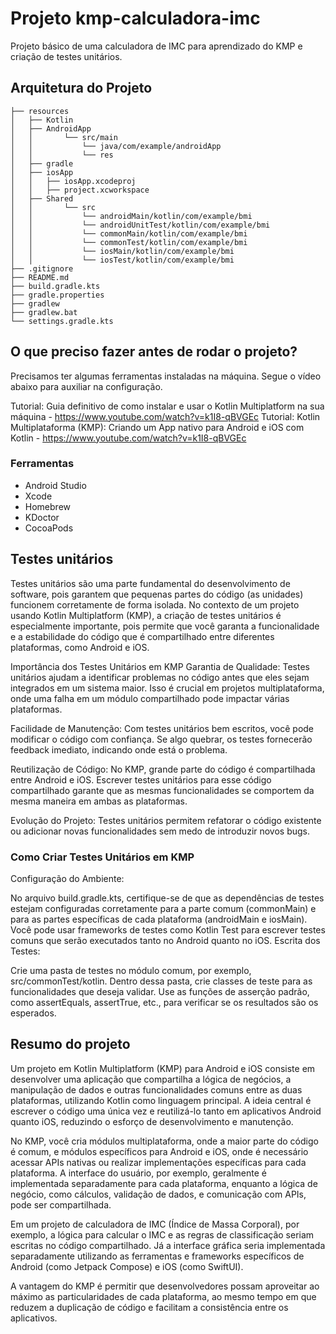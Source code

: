 # Projeto kmp-calculadora-imc

Projeto básico de uma calculadora de IMC para aprendizado do KMP e criação de testes unitários.

## Arquitetura do Projeto
```
├── resources
│   ├── Kotlin
│   ├── AndroidApp
│   │       └── src/main
│   │           └── java/com/example/androidApp
│   │           └── res
│   ├── gradle
│   ├── iosApp
│   │   ├── iosApp.xcodeproj
│   │   ├── project.xcworkspace
│   ├── Shared
│   │       └── src
│   │           └── androidMain/kotlin/com/example/bmi
│   │           └── androidUnitTest/kotlin/com/example/bmi
│   │           └── commonMain/kotlin/com/example/bmi
│   │           └── commonTest/kotlin/com/example/bmi
│   │           └── iosMain/kotlin/com/example/bmi
│   │           └── iosTest/kotlin/com/example/bmi
├── .gitignore
├── README.md
├── build.gradle.kts
├── gradle.properties
├── gradlew
├── gradlew.bat
└── settings.gradle.kts
```

## O que preciso fazer antes de rodar o projeto?

Precisamos ter algumas ferramentas instaladas na máquina. Segue o vídeo abaixo para auxiliar na configuração.

Tutorial: Guia definitivo de como instalar e usar o Kotlin Multiplatform na sua máquina - https://www.youtube.com/watch?v=k1I8-qBVGEc 
Tutorial: Kotlin Multiplataforma (KMP): Criando um App nativo para Android e iOS com Kotlin - https://www.youtube.com/watch?v=k1I8-qBVGEc

### Ferramentas

- Android Studio
- Xcode
- Homebrew
- KDoctor
- CocoaPods

## Testes unitários

Testes unitários são uma parte fundamental do desenvolvimento de software, pois garantem que pequenas partes do código (as unidades) funcionem corretamente de forma isolada. No contexto de um projeto usando Kotlin Multiplatform (KMP), a criação de testes unitários é especialmente importante, pois permite que você garanta a funcionalidade e a estabilidade do código que é compartilhado entre diferentes plataformas, como Android e iOS.

Importância dos Testes Unitários em KMP
Garantia de Qualidade: Testes unitários ajudam a identificar problemas no código antes que eles sejam integrados em um sistema maior. Isso é crucial em projetos multiplataforma, onde uma falha em um módulo compartilhado pode impactar várias plataformas.

Facilidade de Manutenção: Com testes unitários bem escritos, você pode modificar o código com confiança. Se algo quebrar, os testes fornecerão feedback imediato, indicando onde está o problema.

Reutilização de Código: No KMP, grande parte do código é compartilhada entre Android e iOS. Escrever testes unitários para esse código compartilhado garante que as mesmas funcionalidades se comportem da mesma maneira em ambas as plataformas.

Evolução do Projeto: Testes unitários permitem refatorar o código existente ou adicionar novas funcionalidades sem medo de introduzir novos bugs.

### Como Criar Testes Unitários em KMP

Configuração do Ambiente:

No arquivo build.gradle.kts, certifique-se de que as dependências de testes estejam configuradas corretamente para a parte comum (commonMain) e para as partes específicas de cada plataforma (androidMain e iosMain).
Você pode usar frameworks de testes como Kotlin Test para escrever testes comuns que serão executados tanto no Android quanto no iOS.
Escrita dos Testes:

Crie uma pasta de testes no módulo comum, por exemplo, src/commonTest/kotlin.
Dentro dessa pasta, crie classes de teste para as funcionalidades que deseja validar.
Use as funções de asserção padrão, como assertEquals, assertTrue, etc., para verificar se os resultados são os esperados.

## Resumo do projeto

Um projeto em Kotlin Multiplatform (KMP) para Android e iOS consiste em desenvolver uma aplicação que compartilha a lógica de negócios, a manipulação de dados e outras funcionalidades comuns entre as duas plataformas, utilizando Kotlin como linguagem principal. A ideia central é escrever o código uma única vez e reutilizá-lo tanto em aplicativos Android quanto iOS, reduzindo o esforço de desenvolvimento e manutenção.

No KMP, você cria módulos multiplataforma, onde a maior parte do código é comum, e módulos específicos para Android e iOS, onde é necessário acessar APIs nativas ou realizar implementações específicas para cada plataforma. A interface do usuário, por exemplo, geralmente é implementada separadamente para cada plataforma, enquanto a lógica de negócio, como cálculos, validação de dados, e comunicação com APIs, pode ser compartilhada.

Em um projeto de calculadora de IMC (Índice de Massa Corporal), por exemplo, a lógica para calcular o IMC e as regras de classificação seriam escritas no código compartilhado. Já a interface gráfica seria implementada separadamente utilizando as ferramentas e frameworks específicos de Android (como Jetpack Compose) e iOS (como SwiftUI).

A vantagem do KMP é permitir que desenvolvedores possam aproveitar ao máximo as particularidades de cada plataforma, ao mesmo tempo em que reduzem a duplicação de código e facilitam a consistência entre os aplicativos.
  
